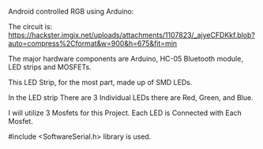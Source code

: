Android controlled RGB using Arduino:
  
  The circuit is:
  https://hackster.imgix.net/uploads/attachments/1107823/_ajyeCFDKkf.blob?auto=compress%2Cformat&w=900&h=675&fit=min
  
  The major hardware components are Arduino, HC-05 Bluetooth module, LED strips and MOSFETs.
  
  This LED Strip, for the most part, made up of SMD LEDs.
  
  In the LED strip There are 3 Individual LEDs there are Red, Green, and Blue. 
  
  I will utilize 3 Mosfets for this Project. Each LED is Connected with Each Mosfet.
  
  #include <SoftwareSerial.h> library is used.
